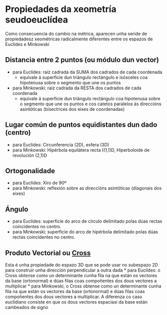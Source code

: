 # Propiedades da xeometría seudoeuclídea
Como consecuencia do cambio na métrica, aparecen unha seride de propiedadesz xeométricas radicalmente diferentes entre os espazos de Euclides e Minkowski

## Distancia entre 2 puntos (ou módulo dun vector)
  * para Euclides: raíz cadrada da SUMA dos cadrados de cada coordenada
    * equivale á superficie dun triángulo rectángulo e isósceles coa hipotenusa sobre o segmento que une os puntos
  * para Minkowski: raiz cadrada da RESTA dos cadrados de cada coordenada
    * equivale á superficie dun triángulo rectángulo coa hipotenusa sobre o segmento que une os puntos e cos catetos paralelos ás direccións asintóticas (bisectrices dos eixes de coordenadas)

## Lugar común de puntos equidistantes dun dado (centro)
  * para Euclides: Circunferencia (2D), esfera (3D)
  * para Minkowski: Hipérbola equilátera recta ((1,1)D, Hiperboloide de revolución (2,1)D
  
## Ortogonalidade
  * para Euclides: Xiro de 90º
  * para Minkowski: reflexión sobre as direccións asintóticas (diagonais dos eixes)
  
## Ángulo
  * para Euclides: superficie do arco de círculo delimitado polas dúas rectas coincidentes no centro.
  * para Minkowski: superficie do arco de hipérbola delimitado polas dúas rectas coincidentes no centro.
  
## Produto Vectorial  ou [Cross](CrossProduct)
  Esta é unha propiedade do espazo 3D que se pode usar no subespazo 2D para construir unha dirección perpendicular a outra dada
    * para Euclides:  o Cross obtense como un determinante cunha fila na que están os vectores da base (ortonormal) e dúas filas coas compoñentes dos dous vectores a multiplicar
    * para Minkowski, o Cross obtense como un determinante cunha fila na que están os vectores da base (ortonormal) e dúas filas coas compoñentes dos dous vectores a multiplicar. A diferenza co caso euclidiano consiste en que os dous vectores espaciasi da base están cambeados de signo
